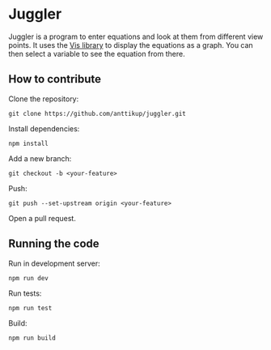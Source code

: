 # Juggler

Juggler is a program to enter equations and look at them from different view points. It uses the [Vis library](https://visjs.github.io/vis-network/docs/network/index.html) to display the equations as a graph. You can then select a variable to see the equation from there.


## How to contribute

Clone the repository:

    git clone https://github.com/anttikup/juggler.git
    
Install dependencies:

    npm install
    
Add a new branch:

    git checkout -b <your-feature>
    
 Push:
 
    git push --set-upstream origin <your-feature>
    
Open a pull request.


## Running the code

Run in development server:

    npm run dev
    
Run tests:

    npm run test
    
Build:

    npm run build
    
